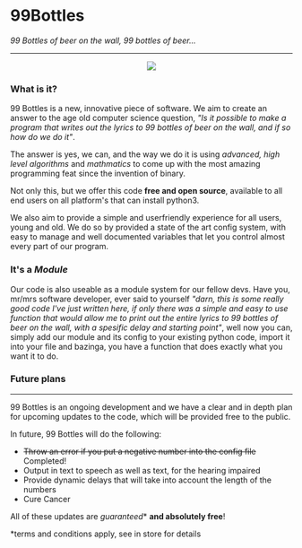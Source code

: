 # 99Bottles
*99 Bottles of beer on the wall, 99 bottles of beer...*

---  
<p align="center">  
  <img src="http://i.imgur.com/NF55NBg.gif"/>  
</p>  

### What is it?
99 Bottles is a new, innovative piece of software. We aim to create an answer to the age old computer science question, *"Is it possible to make a program that writes out the lyrics to 99 bottles of beer on the wall, and if so how do we do it"*. 

The answer is yes, we can, and the way we do it is using *advanced, high level algorithms* and *mathmatics* to come up with the most amazing programming feat since the invention of binary.

Not only this, but we offer this code **free and open source**, available to all end users on all platform's that can install python3.

We also aim to provide a simple and userfriendly experience for all users, young and old. We do so by provided a state of the art config system, with easy to manage and well documented variables that let you control almost every part of our program.

### It's a *Module*
Our code is also useable as a module system for our fellow devs. Have you, mr/mrs software developer, ever said to yourself *"darn, this is some really good code I've just written here, if only there was a simple and easy to use function that would allow me to print out the entire lyrics to 99 bottles of beer on the wall, with a spesific delay and starting point"*, well now you can, simply add our module and its config to your existing python code, import it into your file and bazinga, you have a function that does exactly what you want it to do.

### Future plans
---

99 Bottles is an ongoing development and we have a clear and in depth plan for upcoming updates to the code, which will be provided free to the public.

In future, 99 Bottles will do the following:

* ~~Throw an error if you put a negative number into the config file~~ Completed!
* Output in text to speech as well as text, for the hearing impaired
* Provide dynamic delays that will take into account the length of the numbers
* Cure Cancer

All of these updates are *guaranteed** **and absolutely free**!


*terms and conditions apply, see in store for details
